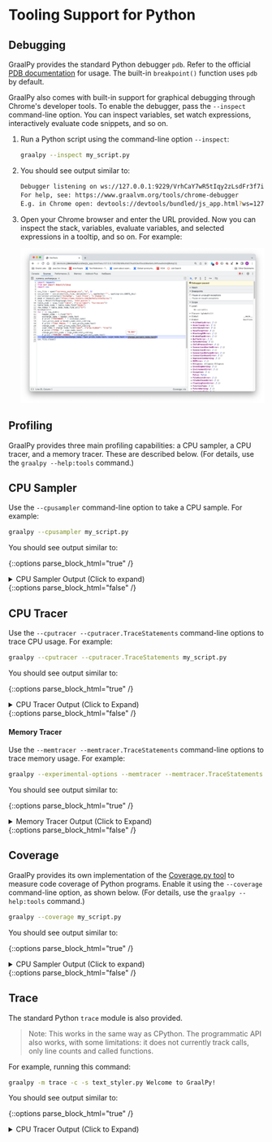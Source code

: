 # Tooling Support for Python

## Debugging

GraalPy provides the standard Python debugger `pdb`.
Refer to the official [PDB documentation](https://docs.python.org/3/library/pdb.html) for usage.
The built-in `breakpoint()` function uses `pdb` by default.

GraalPy also comes with built-in support for graphical debugging through Chrome's developer tools.
To enable the debugger, pass the `--inspect` command-line option.
You can inspect variables, set watch expressions, interactively evaluate code snippets, and so on.

1. Run a Python script using the command-line option `--inspect`:
    ```bash
    graalpy --inspect my_script.py
    ``` 

2. You should see output similar to:
    ```bash
    Debugger listening on ws://127.0.0.1:9229/VrhCaY7wR5tIqy2zLsdFr3f7ixY3QB6kVQ0S54_SOMo
    For help, see: https://www.graalvm.org/tools/chrome-debugger
    E.g. in Chrome open: devtools://devtools/bundled/js_app.html?ws=127.0.0.1:9229/VrhCaY7wR5tIqy2zLsdFr3f7ixY3QB6kVQ0S54_SOMo
    ```

3. Open your Chrome browser and enter the URL provided. 
Now you can inspect the stack, variables, evaluate variables, and selected expressions in a tooltip, and so on. For example: 

   ![Chrome Inspector](./assets/Chrome_Inspector.png)

## Profiling

GraalPy provides three main profiling capabilities: a CPU sampler, a CPU tracer, and a memory tracer.
These are described below. (For details, use the `graalpy --help:tools` command.)

## CPU Sampler

Use the `--cpusampler` command-line option to take a CPU sample. For example:
```bash
graalpy --cpusampler my_script.py
```

You should see output similar to:

{::options parse_block_html="true" /}
<details><summary markdown="span">CPU Sampler Output (Click to expand)</summary>
```bash
--------------------------------------------------------------------------------------------------------------------------------------------------------------
Sampling Histogram. Recorded 564 samples with period 10ms. Missed 235 samples.
  Self Time: Time spent on the top of the stack.
  Total Time: Time spent somewhere on the stack.
--------------------------------------------------------------------------------------------------------------------------------------------------------------
Thread[main,5,main]
 Name                                                                       ||             Total Time    ||              Self Time    || Location            
--------------------------------------------------------------------------------------------------------------------------------------------------------------
 parse_starttag                                                             ||             1090ms  19.3% ||              570ms  10.1% || <install-dir>/lib/python3.10/html/parser.py~300-347:11658-13539
 match                                                                      ||              190ms   3.4% ||              190ms   3.4% || <venv-dir>/lib/python3.10/site-packages/soupsieve/css_parser.py~320-323:9862-10026
 _replace_cdata_list_attribute_values                                       ||              190ms   3.4% ||              190ms   3.4% || <venv-dir>/lib/python3.10/site-packages/bs4/builder/__init__.py~295-331:11245-13031
 goahead                                                                    ||             1430ms  25.4% ||              150ms   2.7% || <install-dir>/lib/python3.10/html/parser.py~133-250:4711-9678
 check_for_whole_start_tag                                                  ||              130ms   2.3% ||              130ms   2.3% || <install-dir>/lib/python3.10/html/parser.py~351-382:13647-14758
 <module>                                                                   ||              800ms  14.2% ||              130ms   2.3% || <venv-dir>/lib/python3.10/site-packages/soupsieve/css_parser.py~1-1296:0-47061
 ...
--------------------------------------------------------------------------------------------------------------------------------------------------------------
```
</details>
{::options parse_block_html="false" /}

## CPU Tracer

Use the `--cputracer --cputracer.TraceStatements` command-line options to trace CPU usage. For example:
```bash
graalpy --cputracer --cputracer.TraceStatements my_script.py
```

You should see output similar to:

{::options parse_block_html="true" /}
<details><summary markdown="span">CPU Tracer Output (Click to Expand)</summary>
```bash
--------------------------------------------------------------------------------------------------------------------
Tracing Histogram. Counted a total of 1135 element executions.
  Total Count: Number of times the element was executed and percentage of total executions.
  Interpreted Count: Number of times the element was interpreted and percentage of total executions of this element.
  Compiled Count: Number of times the compiled element was executed and percentage of total executions of this element.
--------------------------------------------------------------------------------------------------------------------
 Name                                |          Total Count |    Interpreted Count |       Compiled Count | Location
--------------------------------------------------------------------------------------------------------------------
 get_newfunc_typeid                  |           110   9.7% |           110 100.0% |             0   0.0% | capi.c~596:0
 PyTruffle_PopulateType              |           110   9.7% |           110 100.0% |             0   0.0% | capi.c~721:0
 PyTruffle_AllocMemory               |            86   7.6% |            86 100.0% |             0   0.0% | obmalloc.c~77:0
 PyTruffle_AllocateType              |            66   5.8% |            66 100.0% |             0   0.0% | capi.c~874:0
 PyMem_RawMalloc                     |            66   5.8% |            66 100.0% |             0   0.0% | obmalloc.c~170:0
 initialize_type_structure           |            50   4.4% |            50 100.0% |             0   0.0% | capi.c~181:0
 _Py_TYPE                            |            45   4.0% |            45 100.0% |             0   0.0% | object_shared.c~55:0
 PyType_GetFlags                     |            41   3.6% |            41 100.0% |             0   0.0% | typeobject_shared.c~44:0
 get_tp_name                         |            37   3.3% |            37 100.0% |             0   0.0% | capi.c~507:0
 ...    
--------------------------------------------------------------------------------------------------------------------
```
</details>
{::options parse_block_html="false" /}

#### Memory Tracer

Use the `--memtracer --memtracer.TraceStatements` command-line options to trace memory usage. For example:
```bash
graalpy --experimental-options --memtracer --memtracer.TraceStatements my_script.py
```

You should see output similar to:

{::options parse_block_html="true" /}

<details><summary markdown="span">Memory Tracer Output (Click to Expand)</summary>
```bash
----------------------------------------------------------------------------
 Location Histogram with Allocation Counts. Recorded a total of 565 allocations.
   Total Count: Number of allocations during the execution of this element.
   Self Count: Number of allocations in this element alone (excluding sub calls).
----------------------------------------------------------------------------
 Name                         |      Self Count |     Total Count | Location
----------------------------------------------------------------------------
 PyTruffle_PopulateType       |      440  77.9% |      440  77.9% | capi.c~721:0
 PyType_Ready                 |       61  10.8% |       68  12.0% | typeobject.c~463:0
 _PyObject_MakeTpCall         |       20   3.5% |       24   4.2% | object.c~155:0
 PyUnicode_FromString         |       11   1.9% |       11   1.9% | capi.c~2161:0
 PyErr_NewException           |       11   1.9% |       11   1.9% | capi.c~1537:0
 _PyUnicode_AsASCIIString     |        6   1.1% |        6   1.1% | capi.c~2281:0
 PyDict_New                   |        4   0.7% |        4   0.7% | capi.c~1505:0
 PyTuple_New                  |        4   0.7% |        4   0.7% | capi.c~2097:0
 PyUnicode_FromStringAndSize  |        3   0.5% |        3   0.5% | unicodeobject.c~171:0
 ...
----------------------------------------------------------------------------
```
</details>
{::options parse_block_html="false" /}

## Coverage

GraalPy provides its own implementation of the [Coverage.py tool](https://pypi.org/project/coverage/) to measure code coverage of Python programs.
Enable it using the `--coverage` command-line option, as shown below.
(For details, use the `graalpy --help:tools` command.)

```bash
graalpy --coverage my_script.py
```
You should see output similar to:

{::options parse_block_html="true" /}
<details><summary markdown="span">CPU Sampler Output (Click to expand)</summary>
```bash
------------------------------------------------------------------------------------------------------------------------------------------------
Code coverage histogram.
  Shows what percent of each element was covered during execution
------------------------------------------------------------------------------------------------------------------------------------------------
 Path                                                                          |  Statements |    Lines |    Roots
------------------------------------------------------------------------------------------------------------------------------------------------
 <venv-dir>/lib/python3.10/site-packages/_distutils_hack/__init__.py           |       0.00% |    0.00% |    0.00%
 <venv-dir>/lib/python3.10/site-packages/bs4/__init__.py                       |      56.10% |   56.14% |   55.26%
 <venv-dir>/lib/python3.10/site-packages/bs4/builder/__init__.py               |      79.12% |   78.84% |   50.00%
 <venv-dir>/lib/python3.10/site-packages/bs4/builder/_html5lib.py              |       2.41% |    2.46% |    2.38%
 <venv-dir>/lib/python3.10/site-packages/bs4/builder/_htmlparser.py            |      69.08% |   68.67% |   83.33%
 <venv-dir>/lib/python3.10/site-packages/bs4/builder/_lxml.py                  |       3.72% |    3.78% |    4.00%
 <venv-dir>/lib/python3.10/site-packages/bs4/css.py                            |      32.73% |   31.48% |   15.38%
 <venv-dir>/lib/python3.10/site-packages/bs4/dammit.py                         |      65.46% |   65.29% |   24.14%
 <venv-dir>/lib/python3.10/site-packages/bs4/element.py                        |      44.15% |   43.13% |   31.08%
 <venv-dir>/lib/python3.10/site-packages/bs4/formatter.py                      |      73.49% |   74.36% |   66.67%
 <venv-dir>/lib/python3.10/site-packages/certifi/__init__.py                   |     100.00% |  100.00% |  100.00%
 <venv-dir>/lib/python3.10/site-packages/certifi/core.py                       |      33.33% |   33.33% |   25.00%
 <venv-dir>/lib/python3.10/site-packages/charset_normalizer/__init__.py        |     100.00% |  100.00% |  100.00%
 <venv-dir>/lib/python3.10/site-packages/charset_normalizer/api.py             |      11.87% |   11.94% |   16.67%
 <venv-dir>/lib/python3.10/site-packages/charset_normalizer/assets/__init__.py |     100.00% |  100.00% |  100.00%
 <venv-dir>/lib/python3.10/site-packages/charset_normalizer/cd.py              |      12.81% |   13.54% |    4.35%
 <venv-dir>/lib/python3.10/site-packages/charset_normalizer/constant.py        |     100.00% |  100.00% |  100.00%
 <venv-dir>/lib/python3.10/site-packages/charset_normalizer/legacy.py          |      25.00% |   25.00% |   50.00%
 <venv-dir>/lib/python3.10/site-packages/charset_normalizer/md.py              |      22.05% |   20.37% |   17.24%
 <venv-dir>/lib/python3.10/site-packages/charset_normalizer/models.py          |      38.46% |   38.50% |    9.30%
 <venv-dir>/lib/python3.10/site-packages/charset_normalizer/utils.py           |      26.79% |   26.89% |    3.33%
 <venv-dir>/lib/python3.10/site-packages/charset_normalizer/version.py         |     100.00% |  100.00% |  100.00%
 <venv-dir>/lib/python3.10/site-packages/idna/__init__.py                      |     100.00% |  100.00% |  100.00%
 <install-dir>/lib/python3.10/collections/abc.py                               |     100.00% |  100.00% |  100.00%
 <install-dir>/lib/python3.10/contextlib.py                                    |      40.80% |   37.99% |   31.71%
 <install-dir>/lib/python3.10/copy.py                                          |      36.36% |   36.41% |   21.43%
 <install-dir>/lib/python3.10/copyreg.py                                       |       3.20% |    3.20% |    7.69%
 <install-dir>/lib/python3.10/csv.py                                           |      25.17% |   23.91% |   25.00%
 <install-dir>/lib/python3.10/datetime.py                                      |      30.32% |   30.01% |   14.74%
 <install-dir>/lib/python3.10/email/__init__.py                                |      42.86% |   42.86% |   20.00%
 <install-dir>/lib/python3.10/email/_encoded_words.py                          |      35.11% |   34.44% |   14.29%
 <install-dir>/lib/python3.10/email/_parseaddr.py                              |      12.64% |   12.15% |   10.71%
 <install-dir>/lib/python3.10/email/_policybase.py                             |      55.22% |   54.69% |   39.29%
 <install-dir>/lib/python3.10/email/base64mime.py                              |      35.00% |   35.00% |   20.00%
 <install-dir>/lib/python3.10/typing.py                                        |      49.86% |   48.93% |   34.60%
 <install-dir>/lib/python3.10/urllib/__init__.py                               |     100.00% |  100.00% |  100.00%
 <install-dir>/lib/python3.10/warnings.py                                      |      21.29% |   20.77% |   25.00%
 <install-dir>/lib/python3.10/weakref.py                                       |      37.93% |   36.78% |   23.68%
 <install-dir>/lib/python3.10/zipfile.py                                       |      17.86% |   17.23% |   11.03%
 <src-dir>/my_script.py                                                        |     100.00% |  100.00% |  100.00%
------------------------------------------------------------------------------------------------------------------------------------------------
```
</details>
{::options parse_block_html="false" /}

## Trace

The standard Python `trace` module is also provided.
> Note: This works in the same way as CPython.
The programmatic API also works, with some limitations: it does not currently track calls, only line counts and called functions.

For example, running this command:

```bash
graalpy -m trace -c -s text_styler.py Welcome to GraalPy!
```

You should see output similar to:

{::options parse_block_html="true" /}
<details><summary markdown="span">CPU Tracer Output (Click to Expand)</summary>
```bash
_       __     __                             __     
| |     / /__  / /________  ____ ___  ___     / /_____
| | /| / / _ \/ / ___/ __ \/ __ `__ \/ _ \   / __/ __ \
| |/ |/ /  __/ / /__/ /_/ / / / / / /  __/  / /_/ /_/ /
|__/|__/\___/_/\___/\____/_/ /_/ /_/\___/   \__/\____/
                                                        
   ______                 ______        __
  / ____/________ _____ _/ / __ \__  __/ /
 / / __/ ___/ __ `/ __ `/ / /_/ / / / / /
/ /_/ / /  / /_/ / /_/ / / ____/ /_/ /_/ 
\____/_/   \__,_/\__,_/_/_/    \__, (_)  
                              /____/     
 
lines   cov%   module   (path)
    9   100%   __about__   (<venv-dir>/lib/python3.10/site-packages/pkg_resources/_vendor/packaging/__about__.py)
   51   100%   __future__   (<install-dir>/lib/python3.10/__future__.py)
    1   100%   __init__   (<venv-dir>/lib/python3.10/site-packages/pyfiglet/fonts/__init__.py)
   27   100%   _adapters   (<install-dir>/lib/python3.10/importlib/_adapters.py)
   25   100%   _common   (<install-dir>/lib/python3.10/importlib/_common.py)
   44   100%   _manylinux   (<venv-dir>/lib/python3.10/site-packages/pkg_resources/_vendor/packaging/_manylinux.py)
   20   100%   _musllinux   (<venv-dir>/lib/python3.10/site-packages/pkg_resources/_vendor/packaging/_musllinux.py)
   66   100%   _osx_support   (<install-dir>/lib/python3.10/_osx_support.py)
   43   100%   _parseaddr   (<install-dir>/lib/python3.10/email/_parseaddr.py)
   62   100%   _policybase   (<install-dir>/lib/python3.10/email/_policybase.py)
   20   100%   _structures   (<venv-dir>/lib/python3.10/site-packages/pkg_resources/_vendor/packaging/_structures.py)
  105   100%   abc   (<install-dir>/lib/python3.10/importlib/abc.py)
   18   100%   actions   (<venv-dir>/lib/python3.10/site-packages/pkg_resources/_vendor/pyparsing/actions.py)
   41   100%   appdirs   (<venv-dir>/lib/python3.10/site-packages/pkg_resources/_vendor/appdirs.py)
   59   100%   base64   (<install-dir>/lib/python3.10/base64.py)
   14   100%   base64mime   (<install-dir>/lib/python3.10/email/base64mime.py)
   11   100%   bisect   (<install-dir>/lib/python3.10/bisect.py)
  124   100%   calendar   (<install-dir>/lib/python3.10/calendar.py)
   94   100%   charset   (<install-dir>/lib/python3.10/email/charset.py)
  122   100%   common   (<venv-dir>/lib/python3.10/site-packages/pkg_resources/_vendor/pyparsing/common.py)
   40   100%   context   (<venv-dir>/lib/python3.10/site-packages/pkg_resources/_vendor/jaraco/context.py)
    3   100%   contextlib   (<install-dir>/lib/python3.10/contextlib.py)
   91   100%   copy   (<install-dir>/lib/python3.10/copy.py)
 1497   100%   core   (<venv-dir>/lib/python3.10/site-packages/pkg_resources/_vendor/pyparsing/core.py)
  108   100%   dataclasses   (<install-dir>/lib/python3.10/dataclasses.py)
   31   100%   datetime   (<install-dir>/lib/python3.10/datetime.py)
    9   100%   encoders   (<install-dir>/lib/python3.10/email/encoders.py)
 2493   100%   entities   (<install-dir>/lib/python3.10/html/entities.py)
   58   100%   errors   (<install-dir>/lib/python3.10/email/errors.py)
   49   100%   exceptions   (<venv-dir>/lib/python3.10/site-packages/pkg_resources/_vendor/pyparsing/exceptions.py)
    5   100%   expat   (<install-dir>/lib/python3.10/xml/parsers/expat.py)
   41   100%   feedparser   (<install-dir>/lib/python3.10/email/feedparser.py)
   45   100%   functools   (<venv-dir>/lib/python3.10/site-packages/pkg_resources/_vendor/jaraco/functools.py)
   69   100%   gettext   (<install-dir>/lib/python3.10/gettext.py)
   56   100%   header   (<install-dir>/lib/python3.10/email/header.py)
  162   100%   helpers   (<venv-dir>/lib/python3.10/site-packages/pkg_resources/_vendor/pyparsing/helpers.py)
    1   100%   inspect   (<install-dir>/lib/python3.10/inspect.py)
   47   100%   linecache   (<install-dir>/lib/python3.10/linecache.py)
   95   100%   markers   (<venv-dir>/lib/python3.10/site-packages/pkg_resources/_vendor/packaging/markers.py)
  192   100%   more   (<venv-dir>/lib/python3.10/site-packages/pkg_resources/_vendor/more_itertools/more.py)
  204   100%   optparse   (<install-dir>/lib/python3.10/optparse.py)
   14   100%   os   (<install-dir>/lib/python3.10/os.py)
  167   100%   parse   (<install-dir>/lib/python3.10/urllib/parse.py)
   19   100%   parser   (<install-dir>/lib/python3.10/email/parser.py)
  242   100%   pathlib   (<install-dir>/lib/python3.10/pathlib.py)
   66   100%   pkgutil   (<install-dir>/lib/python3.10/pkgutil.py)
  137   100%   platform   (<install-dir>/lib/python3.10/platform.py)
  102   100%   plistlib   (<install-dir>/lib/python3.10/plistlib.py)
   79   100%   pprint   (<install-dir>/lib/python3.10/pprint.py)
   54   100%   queue   (<install-dir>/lib/python3.10/queue.py)
   21   100%   quopri   (<install-dir>/lib/python3.10/quopri.py)
   32   100%   quoprimime   (<install-dir>/lib/python3.10/email/quoprimime.py)
  101   100%   random   (<install-dir>/lib/python3.10/random.py)
   43   100%   recipes   (<venv-dir>/lib/python3.10/site-packages/pkg_resources/_vendor/more_itertools/recipes.py)
   51   100%   requirements   (<venv-dir>/lib/python3.10/site-packages/pkg_resources/_vendor/packaging/requirements.py)
   46   100%   resources   (<install-dir>/lib/python3.10/importlib/resources.py)
  155   100%   results   (<venv-dir>/lib/python3.10/site-packages/pkg_resources/_vendor/pyparsing/results.py)
   79   100%   selectors   (<install-dir>/lib/python3.10/selectors.py)
   30   100%   signal   (<install-dir>/lib/python3.10/signal.py)
   94   100%   socket   (<install-dir>/lib/python3.10/socket.py)
  143   100%   specifiers   (<venv-dir>/lib/python3.10/site-packages/pkg_resources/_vendor/packaging/specifiers.py)
   50   100%   string   (<install-dir>/lib/python3.10/string.py)
  118   100%   subprocess   (<install-dir>/lib/python3.10/subprocess.py)
   96   100%   sysconfig   (<install-dir>/lib/python3.10/sysconfig.py)
   67   100%   tags   (<venv-dir>/lib/python3.10/site-packages/pkg_resources/_vendor/packaging/tags.py)
  119   100%   tempfile   (<install-dir>/lib/python3.10/tempfile.py)
   35   100%   testing   (<venv-dir>/lib/python3.10/site-packages/pkg_resources/_vendor/pyparsing/testing.py)
    7   100%   text_styler   (<src-dir>/text_styler.py)
   51   100%   textwrap   (<install-dir>/lib/python3.10/textwrap.py)
    2   100%   threading   (<install-dir>/lib/python3.10/threading.py)
   32   100%   tokenize   (<install-dir>/lib/python3.10/tokenize.py)
   43   100%   traceback   (<install-dir>/lib/python3.10/traceback.py)
  703   100%   typing   (<install-dir>/lib/python3.10/typing.py)
  238   100%   unicode   (<venv-dir>/lib/python3.10/site-packages/pkg_resources/_vendor/pyparsing/unicode.py)
   76   100%   util   (<venv-dir>/lib/python3.10/site-packages/pkg_resources/_vendor/pyparsing/util.py)
   20   100%   utils   (<venv-dir>/lib/python3.10/site-packages/pkg_resources/_vendor/packaging/utils.py)
    1   100%   version   (<venv-dir>/lib/python3.10/site-packages/pyfiglet/version.py)
   16   100%   warnings   (<install-dir>/lib/python3.10/warnings.py)
  127   100%   weakref   (<install-dir>/lib/python3.10/weakref.py)
  432   100%   zipfile   (<install-dir>/lib/python3.10/zipfile.py)
```
</details>
{::options parse_block_html="false" /}

## Using PyCharm with GraalPy

You can use GraalPy in PyCharm to create a virtual environment, install packages, and develop and run your Python application.

1. Install `graalpy`. (For more information, see [Installing GraalPy](Python-Runtime.md).)

2. Install PyCharm. (For more information, see [Install PyCharm](https://www.jetbrains.com/help/pycharm/installation-guide.html).)

3. Create, or open, a Python project.
(For more information, see [Create a Python project](https://www.jetbrains.com/help/pycharm/creating-empty-project.html), or [Open, reopen, and close projects](https://www.jetbrains.com/help/pycharm/open-projects.html), respectively.)

4. Create a new `venv` virtual environment for your Python project.
(For more information, see [Create a virtualenv environment](https://www.jetbrains.com/help/pycharm/creating-virtual-environment.html#python_create_virtual_env).)

5. Install packages by following the PyCharm instructions.
(For more information, see [Install, uninstall, and upgrade packages](https://www.jetbrains.com/help/pycharm/installing-uninstalling-and-upgrading-packages.html).)

6. Use the PyCharm menu items to [run your Python application](https://www.jetbrains.com/help/pycharm/running-applications.html). 
Alternatively, use the terminal emulator to run the `graalpy` command.

## Using Visual Studio Code with GraalPy

You can use GraalPy in Visual Studio (VS) Code to create a virtual environment, install packages, and develop and run your Python application.
 
1. Install `graalpy`. (For more information, see [Installing GraalPy](Python-Runtime.md).)

2. Install VS Code and the Python Extension, following the instructions here: [Install Visual Studio Code and the Python Extension](https://code.visualstudio.com/docs/python/python-tutorial#_prerequisites).

3. Create, or open, a Python file.

4. Create a new _venv_ virtual environment for your Python project.
(For more information, see [Creating environments](https://code.visualstudio.com/docs/python/environments#_creating-environments).)

5. Install packages by following the VS Code instructions.
(For more information, see [Install and use packages](https://code.visualstudio.com/docs/python/python-tutorial#_install-and-use-packages).)

6. Use the VS Code menu items to run your Python application. (For more information, see [Run Hello World](https://code.visualstudio.com/docs/python/python-tutorial#_run-python-code).)
Alternatively, use a VS Code terminal emulator to run the `graalpy` command.

7. You cannot use VS Code to debug your Python application.
Instead, open a VS Code terminal emulator and follow these instructions: [Debugging a Python Application](#debugging).
